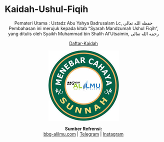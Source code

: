 # Kaidah-Ushul-Fiqih

<p align="center">
Pemateri Utama : Ustadz Abu Yahya Badrusalam Lc,  حفظه الله تعالى
Pembahasan ini merujuk kepada kitab “Syarah Mandzumah Ushul Fiqih“, yang ditulis oleh Syaikh Muhammad bin Shalih Al’Utsaimin, رحمه الله تعالى
</p>

<p align="center">
<a href="https://github.com/NuBie/Kaidah-Ushul-Fiqih/tree/master/Daftar_Kaidah">Daftar-Kaidah</a>
</p>

<p align="center">
<img src="/Pictures/logo.jpeg" alt="bbg-alilmu-logo"/>
</p>

<p align="center">
  <b>Sumber Refrensi:</b><br>
  <a href="https://goo.gl/9N6nQW">bbg-alilmu.com</a> |
  <a href="https://t.me/kaidah_ushul_fiqih">Telegram</a> |
  <a href="https://www.instagram.com/bbg_alilmu/?hl=en">Instagram</a>
</p>
